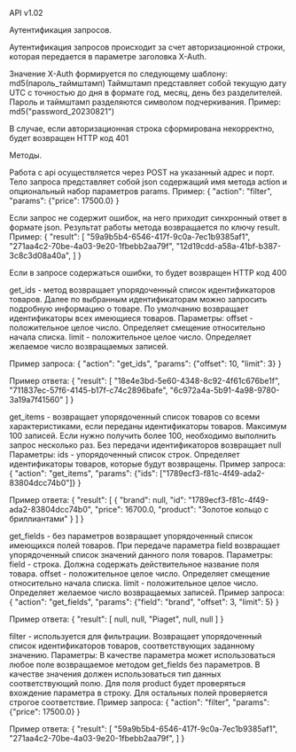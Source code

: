 API v1.02

Аутентификация запросов.

Аутентификация запросов происходит за счет авторизационной строки, которая передается в параметре заголовка X-Auth.

Значение X-Auth формируется по следующему шаблону:
md5(пароль_таймштамп)
Таймштамп представляет собой текущую дату UTC с точностью до дня в формате год, месяц, день без разделителей.
Пароль и таймштамп разделяются символом подчеркивания.
Пример:
md5("password_20230821")

В случае, если авторизационная строка сформирована некорректно, будет возвращен HTTP код 401

Методы.

Работа с api осуществляется через POST на указанный адрес и порт. Тело запроса представляет собой json содержащий имя метода action и опциональный набор параметров params.
Пример:
{
	"action": "filter",
	"params": {"price": 17500.0}
}

Если запрос не содержит ошибок, на него приходит синхронный ответ в формате json. Результат работы метода возвращается по ключу result.
Пример:
{
	"result": [
	"59a9b5b4-6546-417f-9c0a-7ec1b9385af1",
	"271aa4c2-70be-4a03-9e20-1fbebb2aa79f",
	"12d19cdd-a58a-41bf-b387-3c8c3d08a40a",
	]
}

Если в запросе содержаться ошибки, то будет возвращен HTTP код 400

get_ids - метод возвращает упорядоченный список идентификаторов товаров. Далее по выбранным идентификаторам можно запросить подробную информацию о товаре. По умолчанию возвращает идентификаторы всех имеющиеся товаров.
Параметры:
offset - положительное целое число. Определяет смещение относительно начала списка.
limit - положительное целое число. Определяет желаемое число возвращаемых записей.

Пример запроса:
{
	"action": "get_ids",
	"params": {"offset": 10, "limit": 3}
}

Пример ответа:
{
	"result": [
	"18e4e3bd-5e60-4348-8c92-4f61c676be1f",
	"711837ec-57f6-4145-b17f-c74c2896bafe",
	"6c972a4a-5b91-4a98-9780-3a19a7f41560"
	]
}


get_items - возвращает упорядоченный список товаров со всеми характеристиками, если переданы идентификаторы товаров. Максимум 100 записей. Если нужно получить более 100, необходимо выполнить запрос несколько раз. Без передачи идентификаторов возвращает null
Параметры:
ids - упорядоченный список строк. Определяет идентификаторы товаров, которые будут возвращены.
Пример запроса:
{
	"action": "get_items",
	"params": {"ids": ["1789ecf3-f81c-4f49-ada2-83804dcc74b0"]}
}

Пример ответа:
{
	"result": [
		{
		"brand": null,
		"id": "1789ecf3-f81c-4f49-ada2-83804dcc74b0",
		"price": 16700.0,
		"product": "Золотое кольцо с бриллиантами"
		}
	]
}



get_fields - без параметров возвращает упорядоченный список имеющихся полей товаров. При передаче параметра field возвращает упорядоченный список значений данного поля товаров.
Параметры:
field - строка. Должна содержать действительное название поля товара.
offset - положительное целое число. Определяет смещение относительно начала списка.
limit - положительное целое число. Определяет желаемое число возвращаемых записей.
Пример запроса:
{
	"action": "get_fields",
	"params": {"field": "brand", "offset": 3, "limit": 5}
}

Пример ответа:
{
	"result": [
	null,
	null,
	"Piaget",
	null,
	null
	]
}

filter - используется для фильтрации. Возвращает упорядоченный список идентификаторов товаров, соответствующих заданному значению.
Параметры:
В качестве параметра может использоваться любое поле возвращаемое методом get_fields без параметров. В качестве значения должен использоваться тип данных соответствующий полю. Для поля product будет проверяться вхождение параметра в строку. Для остальных полей проверяется строгое соответствие.
Пример запроса:
{
	"action": "filter",
	"params": {"price": 17500.0}
}

Пример ответа:
{
	"result": [
	"59a9b5b4-6546-417f-9c0a-7ec1b9385af1",
	"271aa4c2-70be-4a03-9e20-1fbebb2aa79f",
	]
}

